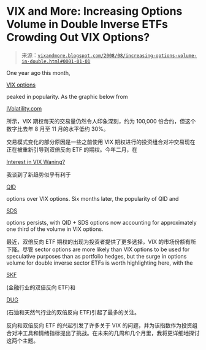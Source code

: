 <!--yml

分类：未分类

日期：2024-05-18 18:30:31

-->

# VIX and More: Increasing Options Volume in Double Inverse ETFs Crowding Out VIX Options?

> 来源：[`vixandmore.blogspot.com/2008/08/increasing-options-volume-in-double.html#0001-01-01`](http://vixandmore.blogspot.com/2008/08/increasing-options-volume-in-double.html#0001-01-01)

One year ago this month,

[VIX options](http://vixandmore.blogspot.com/search/label/VIX%20options)

peaked in popularity. As the graphic below from

[IVolatility.com](http://www.ivolatility.com/)

所示，VIX 期权每天的交易量仍然令人印象深刻，约为 100,000 份合约，但这个数字比去年 8 月至 11 月的水平低约 30%。

交易模式变化的部分原因是一些之前使用 VIX 期权进行的投资组合对冲交易现在正在被重新引导到双倍反向 ETF 的期权。今年二月，在

[Interest in VIX Waning?](http://vixandmore.blogspot.com/2008/02/interest-in-vix-waning.html)

我谈到了新趋势似乎有利于

[QID](http://vixandmore.blogspot.com/search/label/QID)

options over VIX options. Six months later, the popularity of QID and

[SDS](http://vixandmore.blogspot.com/search/label/SDS)

options persists, with QID + SDS options now accounting for approximately one third of the volume in VIX options.

最近，双倍反向 ETF 期权的出现为投资者提供了更多选择，VIX 的市场份额有所下降。尽管 sector options are more likely than VIX options to be used for speculative purposes than as portfolio hedges, but the surge in options volume for double inverse sector ETFs is worth highlighting here, with the

[SKF](http://vixandmore.blogspot.com/search/label/SKF)

(金融行业的双倍反向 ETF)和

[DUG](http://vixandmore.blogspot.com/search/label/DUG)

(石油和天然气行业的双倍反向 ETF)引起了最多的关注。

反向和双倍反向 ETF 的兴起引发了许多关于 VIX 的问题，并为该指数作为投资组合对冲工具和情绪指标提出了挑战。在未来的几周和几个月里，我将更详细地探讨这两个主题。
